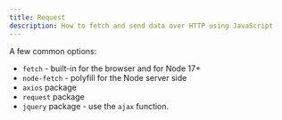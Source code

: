 ```yaml
---
title: Request
description: How to fetch and send data over HTTP using JavaScript
---
```



A few common options:

- `fetch` - built-in for the browser and for Node 17+
- `node-fetch` - polyfill for the Node server side
- `axios` package
- `request` package
- `jquery` package - use the `ajax` function.

